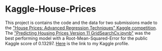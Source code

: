 # Kaggle-House-Prices
This project is contains the code and the data for two submissions made to the ["House Prices: Advanced Regression Techniques" Kaggle competition](https://www.kaggle.com/c/house-prices-advanced-regression-techniques/overview). The ["Predicting Housing Prices Version 11 GridSearchCv.ipynb"](https://github.com/DarrenConyngham/Kaggle-House-Prices/blob/master/Predicting%20Housing%20Prices%20Version%2011%20GridSearchCv.ipynb) was the best performing model with a Root-Mean-Squared-Error for the public Kaggle score of 0.13297. [Here](https://www.kaggle.com/cccmmmddd) is the link to my Kaggle profile. 

